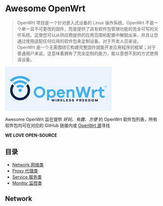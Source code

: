 # Awesome OpenWrt

> OpenWrt 项目是一个针对嵌入式设备的 Linux 操作系统。OpenWrt 不是一个单一且不可更改的固件，而是提供了具有软件包管理功能的完全可写的文件系统。这使您可以从供应商提供的应用范围和配置中解脱出来，并且让您通过使用适配任何应用的软件包来定制设备。对于开发人员来说，OpenWrt 是一个无需围绕它构建完整固件就能开发应用程序的框架；对于普通用户来说，这意味着拥有了完全定制的能力，能以意想不到的方式使用该设备。

![](https://raw.githubusercontent.com/GenshinMinecraft/awesome-openwrt/main/images/OpenWrt.png)

Awesome OpenWrt 旨在提供 *好玩、有趣、方便* 的 OpenWrt 软件包列表，所有软件包均可在对应的 GitHub 链接内或 [OpenWrt 源](https://downloads.openwrt.org/)寻找

**WE LOVE OPEN-SOURCE**


## 目录

- [Network 网络类](https://github.com/GenshinMinecraft/awesome-openwrt#Network)
- [Proxy 代理类](https://github.com/GenshinMinecraft/awesome-openwrt#Proxy)
- [Service 服务类](https://github.com/GenshinMinecraft/awesome-openwrt#Service)
- [Monitor 监控类](https://github.com/GenshinMinecraft/awesome-openwrt#Monitor)

## Network